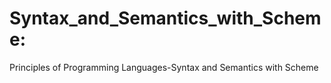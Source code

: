 # Syntax_and_Semantics_with_Scheme:
Principles of Programming Languages-Syntax and Semantics with Scheme
